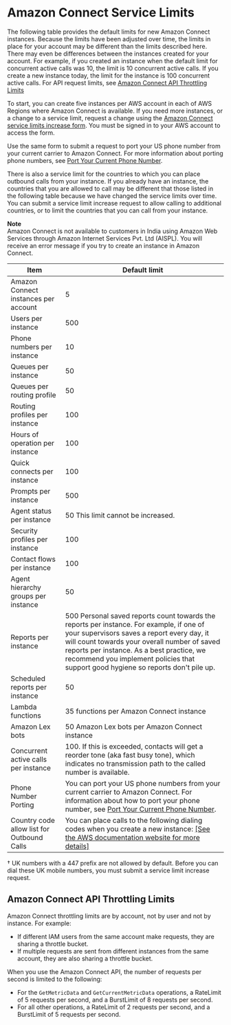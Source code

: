 # Amazon Connect Service Limits<a name="amazon-connect-service-limits"></a>

The following table provides the default limits for new Amazon Connect instances\. Because the limits have been adjusted over time, the limits in place for your account may be different than the limits described here\. There may even be differences between the instances created for your account\. For example, if you created an instance when the default limit for concurrent active calls was 10, the limit is 10 concurrent active calls\. If you create a new instance today, the limit for the instance is 100 concurrent active calls\. For API request limits, see [Amazon Connect API Throttling Limits](#connect-api-limits)

To start, you can create five instances per AWS account in each of AWS Regions where Amazon Connect is available\. If you need more instances, or a change to a service limit, request a change using the [Amazon Connect service limits increase form](https://console.aws.amazon.com/support/home#/case/create?issueType=service-limit-increase&limitType=service-code-connect)\. You must be signed in to your AWS account to access the form\.

Use the same form to submit a request to port your US phone number from your current carrier to Amazon Connect\. For more information about porting phone numbers, see [Port Your Current Phone Number](port-phone-number.md)\.

There is also a service limit for the countries to which you can place outbound calls from your instance\. If you already have an instance, the countries that you are allowed to call may be different that those listed in the following table because we have changed the service limits over time\. You can submit a service limit increase request to allow calling to additional countries, or to limit the countries that you can call from your instance\.

**Note**  
Amazon Connect is not available to customers in India using Amazon Web Services through Amazon Internet Services Pvt\. Ltd \(AISPL\)\. You will receive an error message if you try to create an instance in Amazon Connect\.


| Item | Default limit | 
| --- | --- | 
|  Amazon Connect instances per account  |  5  | 
|  Users per instance  |  500  | 
|  Phone numbers per instance  |  10  | 
|  Queues per instance  |  50  | 
|  Queues per routing profile  |  50  | 
|  Routing profiles per instance  |  100  | 
|  Hours of operation per instance  |  100  | 
|  Quick connects per instance  |  100  | 
|  Prompts per instance  |  500  | 
|  Agent status per instance  |  50 This limit cannot be increased\.  | 
|  Security profiles per instance  |  100  | 
|  Contact flows per instance  |  100  | 
|  Agent hierarchy groups per instance  |  50  | 
|  Reports per instance  |  500 Personal saved reports count towards the reports per instance\. For example, if one of your supervisors saves a report every day, it will count towards your overall number of saved reports per instance\. As a best practice, we recommend you implement policies that support good hygiene so reports don't pile up\.   | 
|  Scheduled reports per instance  |  50  | 
|  Lambda functions  |  35 functions per Amazon Connect instance  | 
|  Amazon Lex bots  |  50 Amazon Lex bots per Amazon Connect instance  | 
|  Concurrent active calls per instance  |  100\. If this is exceeded, contacts will get a reorder tone \(aka fast busy tone\), which indicates no transmission path to the called number is available\.   | 
| Phone Number Porting |  You can port your US phone numbers from your current carrier to Amazon Connect\. For information about how to port your phone number, see [Port Your Current Phone Number](port-phone-number.md)\.  | 
| Country code allow list for Outbound Calls | You can place calls to the following dialing codes when you create a new instance: [\[See the AWS documentation website for more details\]](http://docs.aws.amazon.com/connect/latest/adminguide/amazon-connect-service-limits.html)  | 

† UK numbers with a 447 prefix are not allowed by default\. Before you can dial these UK mobile numbers, you must submit a service limit increase request\.

## Amazon Connect API Throttling Limits<a name="connect-api-limits"></a>

Amazon Connect throttling limits are by account, not by user and not by instance\. For example:
+ If different IAM users from the same account make requests, they are sharing a throttle bucket\.
+ If multiple requests are sent from different instances from the same account, they are also sharing a throttle bucket\.

When you use the Amazon Connect API, the number of requests per second is limited to the following:
+ For the `GetMetricData` and `GetCurrentMetricData` operations, a RateLimit of 5 requests per second, and a BurstLimit of 8 requests per second\.
+ For all other operations, a RateLimit of 2 requests per second, and a BurstLimit of 5 requests per second\.